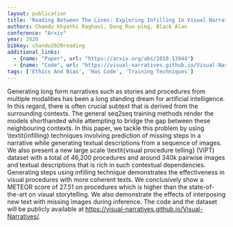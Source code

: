 ```yaml
---
layout: publication
title: 'Reading Between The Lines: Exploring Infilling In Visual Narratives'
authors: Chandu Khyathi Raghavi, Dong Ruo-ping, Black Alan
conference: "Arxiv"
year: 2020
bibkey: chandu2020reading
additional_links:
  - {name: "Paper", url: "https://arxiv.org/abs/2010.13944"}
  - {name: "Code", url: "https://visual-narratives.github.io/Visual-Narratives/"}
tags: ['Ethics And Bias', 'Has Code', 'Training Techniques']
---
```

Generating long form narratives such as stories and procedures from multiple modalities has been a long standing dream for artificial intelligence. In this regard, there is often crucial subtext that is derived from the surrounding contexts. The general seq2seq training methods render the models shorthanded while attempting to bridge the gap between these neighbouring contexts. In this paper, we tackle this problem by using \textit\{infilling\} techniques involving prediction of missing steps in a narrative while generating textual descriptions from a sequence of images. We also present a new large scale \textit\{visual procedure telling\} (ViPT) dataset with a total of 46,200 procedures and around 340k pairwise images and textual descriptions that is rich in such contextual dependencies. Generating steps using infilling technique demonstrates the effectiveness in visual procedures with more coherent texts. We conclusively show a METEOR score of 27.51 on procedures which is higher than the state-of-the-art on visual storytelling. We also demonstrate the effects of interposing new text with missing images during inference. The code and the dataset will be publicly available at https://visual-narratives.github.io/Visual-Narratives/.
